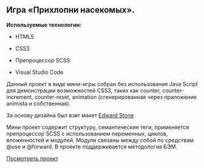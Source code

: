 ## Игра «Прихлопни насекомых».

**Используемые технологии:**

- HTML5

- CSS3

- Препроцессор SCSS

- Visual Studio Code

Данный проект в виде мини-игры собран без использования Java Script для демонстрации возможностей CSS3, таких как counter, counter-increment, counter-reset, animation (сгенерированная через приложение animista и собственная).

За основу дизайна был взят макет [Edward Stone](https://www.figma.com/community/file/988308216502916410)

Мини проект содержит структуру, семантические теги, применяется препроцессор SCSS c использованием переменных, циклов, вложенностей и модулей. Модули связаны между собой по средствам @use и @forward. В проекте поддерживается методология БЭМ.

[Посмотреть проект](http://n92140rj.beget.tech/)
